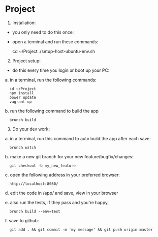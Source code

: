 Project
==================

1. Installation:

  - you only need to do this once:
  - open a terminal and run these commands:

      cd ~/Project
      ./setup-host-ubuntu-env.sh


2. Project setup:

  - do this every time you login or boot up your PC:


  a. in a terminal, run the following commands:

      cd ~/Project
      npm install
      bower update
      vagrant up

  b. run the following command to build the app

      brunch build


3. Do your dev work:

  a. in a terminal, run this command to auto build the app after each save:

      brunch watch

  b. make a new git branch for your new feature/bugfix/changes:

      git checkout -b my_new_feature

  c. open the following address in your preferred browser:

      http://localhost:8080/

  d. edit the code in /app/ and save, view in your browser

  e. also run the tests, if they pass and you're happy, 

      brunch build --env=test

  f. save to github:

      git add . && git commit -m 'my message' && git push origin master



